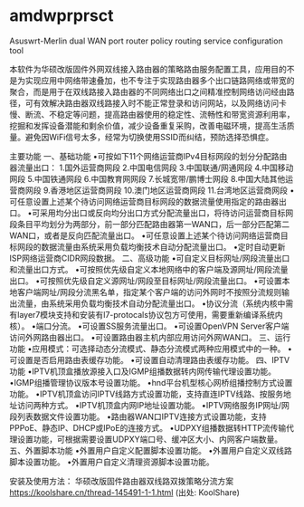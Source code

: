 # amdwprprsct
Asuswrt-Merlin dual WAN port router policy routing service configuration tool

本软件为华硕改版固件外网双线接入路由器的策略路由服务配置工具，应用目的不是为实现应用中网络带速叠加，也不专注于实现路由器多个出口链路网络或带宽的聚合，而是用于在双线路接入路由器的不同网络出口之间精准控制网络访问经由路径，可有效解决路由器双线路接入时不能正常登录和访问网站，以及网络访问卡慢、断流、不稳定等问题，提高路由器使用的稳定性、流畅性和带宽资源利用率，挖掘和发挥设备潜能和剩余价值，减少设备重复采购，改善电磁环境，提高生活质量。避免因WiFi信号太多，经常为切换使用SSID而纠结，预防选择恐惧症。

主要功能
一、基础功能
  •可按如下11个网络运营商IPv4目标网段的划分分配路由器流量出口：
    1.国外运营商网段
    2.中国电信网段
    3.中国联通/网通网段
    4.中国移动网段
    5.中国铁通网段
    6.中国教育网网段
    7.长城宽带/鹏博士网段
    8.中国大陆其他运营商网段
    9.香港地区运营商网段
    10.澳门地区运营商网段
    11.台湾地区运营商网段
  •可任意设置上述某个待访问网络运营商目标网段的数据流量使用指定的路由器出口。
  •可采用均分出口或反向均分出口方式分配流量出口，将待访问运营商目标网段条目平均划分为两部分，前一部分匹配路由器第一WAN口，后一部分匹配第二WAN口，或者是反向匹配流量出口。
  •可任意设置上述某个待访问网络运营商目标网段的数据流量由系统采用负载均衡技术自动分配流量出口。
  •定时自动更新ISP网络运营商CIDR网段数据。
二、高级功能
  •可自定义目标网址/网段流量出口和流量出口方式。
  •可按照优先级自定义本地网络中的客户端及源网址/网段流量出口。
  •可按照优先级自定义源网址/网段至目标网址/网段流量出口。
  •可设置本地客户端网址/网段分流黑名单，指定某个客户端的访问外网时不按照分流规则输出流量，由系统采用负载均衡技术自动分配流量出口。
  •协议分流（系统内核中需有layer7模块支持和安装有l7-protocals协议包方可使用，需要重新编译系统内核）。
  •端口分流。
  •可设置SS服务流量出口。
  •可设置OpenVPN Server客户端访问外网路由器出口。
  •可设置路由器主机内部应用访问外网WAN口。
三、运行功能
  •应用模式：可选择动态分流模式、静态分流模式两种应用模式中的一种。
  •可设置是否启用路由表缓存功能。
  •可设置自动清理路由表缓存功能。
四、IPTV功能
  •IPTV机顶盒播放源接入口及IGMP组播数据转内网传输代理设置功能。
  •IGMP组播管理协议版本号设置功能。
  •hnd平台机型核心网桥组播控制方式设置功能。
  •IPTV机顶盒访问IPTV线路方式设置功能，支持直连IPTV线路、按服务地址访问两种方式。
  •IPTV机顶盒内网IP地址设置功能。
  •IPTV网络服务IP网址/网段列表数据文件设置功能。
  •路由器WAN口IPTV连接方式设置功能，支持PPPoE、静态IP、DHCP或IPoE的连接方式。
  •UDPXY组播数据转HTTP流传输代理设置功能，可根据需要设置UDPXY端口号、缓冲区大小、内网客户端数量。
五、外置脚本功能
  •外置用户自定义配置脚本设置功能。
  •外置用户自定义双线路脚本设置功能。
  •外置用户自定义清理资源脚本设置功能。

安装及使用方法：
	华硕改版固件路由器双线路双拨策略分流方案
	https://koolshare.cn/thread-145491-1-1.html
	(出处: KoolShare)
